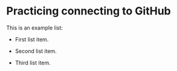 # Practicing connecting to GitHub

This is an example list:

* First list item.

* Second list item.

* Third list item.